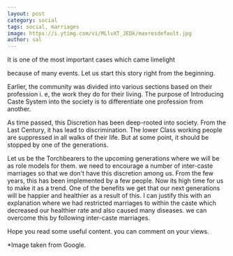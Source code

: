 ```yaml
---
layout: post
category: social
tags: social, marriages
image: https://i.ytimg.com/vi/MLlvXT_JEDk/maxresdefault.jpg
author: sal
---
```



It is one of the most important cases which came limelight

because of many events.  Let us start this story right from the beginning.

Earlier, the community was divided into various sections based on their profession i. e, the work they do for their living. The purpose of Introducing Caste System into the society is to differentiate one profession from another.

As time passed, this Discretion has been deep-rooted into society. From the  Last Century, it has lead to discrimination.  The lower Class working people are suppressed in all walks of their life.  But at some point, it should be stopped by one of the generations.

Let us be the Torchbearers to the upcoming generations where we will be as role models for them. we need to encourage a number of inter-caste marriages so that we don't have this discretion among us. From the few years, this has been implemented by a few people.  Now its high time for us to make it as a trend. One of the benefits we get that our next generations will be happier and healthier as a result of this.  I can justify this with an explanation where we had restricted marriages to within the caste which decreased our healthier rate and also caused many diseases. we can overcome this by following inter-caste marriages.

Hope you read some useful content. you can comment on your views.


*Image taken from Google.

